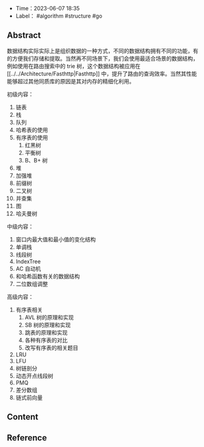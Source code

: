 - Time：2023-06-07 18:35
- Label： #algorithm #structure #go

## Abstract

数据结构实际实际上是组织数据的一种方式，不同的数据结构拥有不同的功能，有的方便我们存储和提取。当然再不同场景下，我们会使用最适合场景的数据结构，例如使用在路由搜索中的 trie 树，这个数据结构被应用在 [[../../Architecture/Fasthttp|Fasthttp]] 中，提升了路由的查询效率。当然其性能能够超过其他同质库的原因是其对内存的精细化利用。

初级内容：

1. 链表
2. 栈
3. 队列
4. 哈希表的使用
5. 有序表的使用
	1. 红黑树
	2. 平衡树
	3. B、B+ 树
6. 堆
7. 加强堆
8. 前缀树
9. 二叉树
10. 并查集
11. 图
12. 哈夫曼树

中级内容：

1. 窗口内最大值和最小值的变化结构
2. 单调栈
3. 线段树
4. IndexTree
5. AC 自动机
6. 和哈希函数有关的数据结构
7. 二位数组调整

高级内容：

1. 有序表相关
	1. AVL 树的原理和实现
	2. SB 树的原理和实现
	3. 跳表的原理和实现
	4. 各种有序表的对比
	5. 改写有序表的相关题目
2. LRU
3. LFU
4. 树链剖分
5. 动态开点线段树
6. PMQ
7. 差分数组
8. 链式前向量

## Content

## Reference
